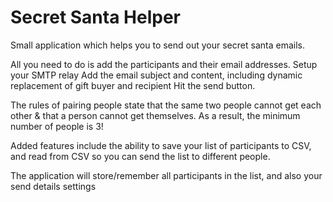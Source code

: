 Secret Santa Helper
=================

Small application which helps you to send out your secret santa emails.

All you need to do is add the participants and their email addresses.
Setup your SMTP relay
Add the email subject and content, including dynamic replacement of gift buyer and recipient
Hit the send button.

The rules of pairing people state that the same two people cannot get each other & that a person cannot get themselves.
As a result, the minimum number of people is 3!

Added features include the ability to save your list of participants to CSV, and read from CSV so you can send the list to different people.

The application will store/remember all participants in the list, and also your send details settings